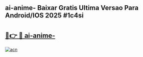 ## ai-anime- Baixar Gratis Ultima Versao Para Android/IOS 2025 #1c4si

# <h2><a href="https://ainizakaria.my?title=ai-anime-&ref=20M">🔗👉 🔴 ai-anime-</a></h2>

[![acn](https://github.com/user-attachments/assets/0f9c940e-d8b0-45ae-aac7-cd30a18b3e1c)](https://ainizakaria.my?title=ai-anime-&ref=20M)

